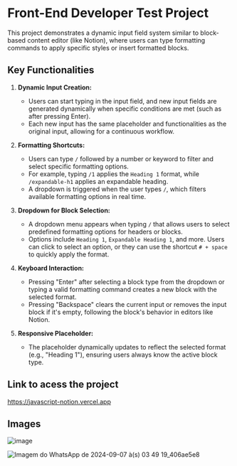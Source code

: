 # Front-End Developer Test Project

This project demonstrates a dynamic input field system similar to block-based content editor (like Notion), where users can type formatting commands to apply specific styles or insert formatted blocks.

## Key Functionalities

1. **Dynamic Input Creation:**

   - Users can start typing in the input field, and new input fields are generated dynamically when specific conditions are met (such as after pressing Enter).
   - Each new input has the same placeholder and functionalities as the original input, allowing for a continuous workflow.

2. **Formatting Shortcuts:**

   - Users can type `/` followed by a number or keyword to filter and select specific formatting options.
   - For example, typing `/1` applies the `Heading 1` format, while `/expandable-h1` applies an expandable heading.
   - A dropdown is triggered when the user types `/`, which filters available formatting options in real time.

3. **Dropdown for Block Selection:**

   - A dropdown menu appears when typing `/` that allows users to select predefined formatting options for headers or blocks.
   - Options include `Heading 1`, `Expandable Heading 1`, and more. Users can click to select an option, or they can use the shortcut `# + space` to quickly apply the format.

4. **Keyboard Interaction:**
   - Pressing "Enter" after selecting a block type from the dropdown or typing a valid formatting command creates a new block with the selected format.
   - Pressing "Backspace" clears the current input or removes the input block if it's empty, following the block's behavior in editors like Notion.
5. **Responsive Placeholder:**
   - The placeholder dynamically updates to reflect the selected format (e.g., "Heading 1"), ensuring users always know the active block type.
  
## Link to acess the project

https://javascript-notion.vercel.app


## Images

![image](https://github.com/user-attachments/assets/c9f6edd8-66e2-4f6d-8cd6-7f047f67f449)

![Imagem do WhatsApp de 2024-09-07 à(s) 03 49 19_406ae5e8](https://github.com/user-attachments/assets/9afa080a-2014-4b75-98b0-36eec34ff8b5)


